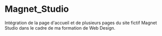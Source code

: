 # Magnet_Studio

Intégration de la page d'accueil et de plusieurs pages du site fictif Magnet Studio dans le cadre de ma formation de Web Design.
